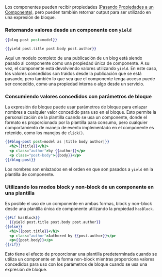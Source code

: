 Los componentes pueden recibir propiedades ([Pasando Propiedades a un Componente](../passing-properties-to-a-component/)), pero pueden también retornar output para ser utilizado en una expresión de bloque.

### Retornando valores desde un componente con `yield`

```app/templates/index.hbs
{{blog-post post=model}}
```

```app/templates/components/blog-post.hbs
{{yield post.title post.body post.author}}
```

Aquí un modelo completo de una publicación de un blog está siendo pasado al componente como una propiedad única de componente. A su vez, el componente está devolviendo valores utilizando `yield`. En este caso, los valores concedidos son traídos desde la publicación que se está pasando, pero también lo que sea que el componente tenga acceso puede ser concedido, como una propiedad interna o algo desde un servicio.

### Consumiendo valores concedidos con parámetros de bloque

La expresión de bloque puede usar parámetros de bloque para enlazar nombres a cualquier valor concedido para uso en el bloque. Esto permite la personalización de la plantilla cuando se usa un componente, donde el formato es proporcionado por la plantilla para consumo, pero cualquier comportamiento de manejo de evento implementado en el componente es retenido, como los manejos de `click()`.

```app/templates/index.hbs
{{#blog-post post=model as |title body author|}}
  <h2>{{title}}</h2>
  <p class="author">by {{author}}</p>
  <p class="post-body">{{body}}</p>
{{/blog-post}}
```

Los nombres son enlazados en el orden en que son pasados a `yield` en la plantilla de componente.

### Utilizando los modos block y non-block de un componente en una plantilla

Es posible el uso de un componente en ambas formas, block y non-block desde una plantilla única de componente utilizando la propiedad `hasBlock`.

```app/templates/components/blog-post.hbs
{{#if hasBlock}}
  {{yield post.title post.body post.author}}  
{{else}}
  <h1>{{post.title}}</h1>
  <p class="author">Authored by {{post.author}}</p>
  <p>{{post.body}}</p>
{{/if}}
```

Esto tiene el efecto de proporcionar una plantilla predeterminada cuando se utiliza un componente en la forma non-block mientras proporciona valores concedidos para uso con los parámetros de bloque cuando se usa una expresión de bloque.